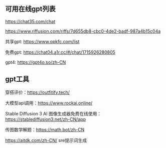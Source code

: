 ## 可用在线gpt列表

https://chat35.com/chat

https://www.riffusion.com/riffs/7d655db8-cbc0-4de2-badf-987a4b15c04a

共享gpt:  https://www.opkfc.com/list

免费gpt:  https://chat04.a1r.cc/#/chat/1715926280805

gpt4: https://gpt4o.so/zh-CN

## gpt工具

穿搭评价：https://outfitify.tech/


大模型api调用：https://www.rockai.online/

Stable Diffusion 3 AI 图像生成器免费在线使用：https://stablediffusion3.net/zh-CN/app

传图数学解题：https://math.bot/zh-CN

https://aitdk.com/zh-CN/ sre提示词生成
